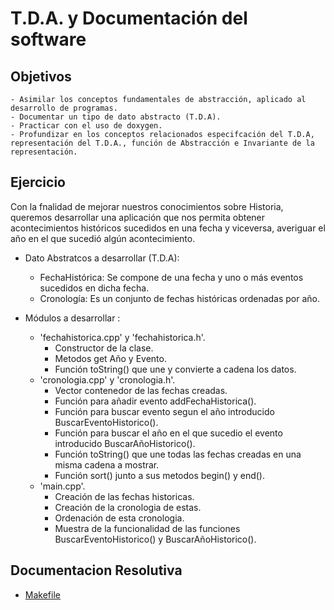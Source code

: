 # T.D.A. y Documentación del software
## Objetivos
    - Asimilar los conceptos fundamentales de abstracción, aplicado al desarrollo de programas.
    - Documentar un tipo de dato abstracto (T.D.A).
    - Practicar con el uso de doxygen.
    - Profundizar en los conceptos relacionados especifcación del T.D.A,
    representación del T.D.A., función de Abstracción e Invariante de la representación.

## Ejercicio
Con la fnalidad de mejorar nuestros conocimientos sobre Historia,
queremos desarrollar una aplicación que nos permita obtener acontecimientos históricos sucedidos en una fecha y
viceversa, averiguar el año en el que sucedió algún acontecimiento.

- Dato Abstratcos a desarrollar (T.D.A):
    + FechaHistórica: Se compone de una fecha y uno o más eventos sucedidos en dicha
    fecha.
    + Cronología: Es un conjunto de fechas históricas ordenadas por año.

- Módulos a desarrollar :
    + 'fechahistorica.cpp' y 'fechahistorica.h'.
        * Constructor de la clase.
        * Metodos get Año y Evento.
        * Función toString() que une y convierte a cadena los datos.
    + 'cronologia.cpp' y 'cronologia.h'.
        * Vector contenedor de las fechas creadas.
        * Función para añadir evento addFechaHistorica().
        * Función para buscar evento segun el año introducido BuscarEventoHistorico().
        * Función para buscar el año en el que sucedio el evento introducido BuscarAñoHistorico().
        * Función toString() que une todas las fechas creadas en una misma cadena a mostrar.
        * Función sort() junto a sus metodos begin() y end().
    + 'main.cpp'.
        * Creación de las fechas historicas.
        * Creación de la cronologia de estas.
        * Ordenación de esta cronologia.
        * Muestra de la funcionalidad de las funciones BuscarEventoHistorico() y BuscarAñoHistorico().

## Documentacion Resolutiva
- [Makefile](./Makefile.md)
